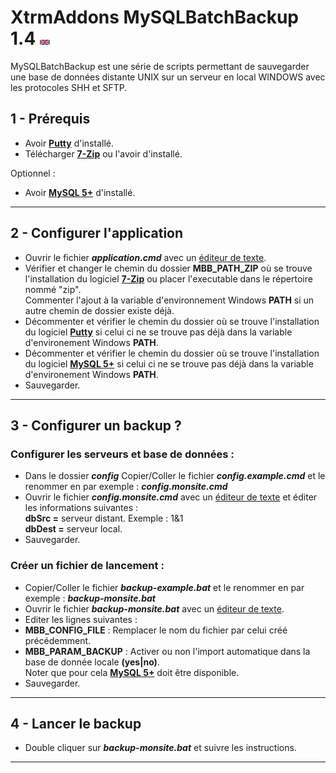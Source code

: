 # XtrmAddons MySQLBatchBackup 1.4 [![en-GB](https://github.com/shim-sao/XtrmAddons-Batch/blob/master/MySQLBatchBackup/images/united-kingdom-flag-icon-16.png)](https://github.com/shim-sao/XtrmAddons-Batch/blob/master/MySQLBatchBackup/readme.md)

MySQLBatchBackup est une série de scripts permettant de sauvegarder une base de données distante UNIX sur un serveur en local WINDOWS avec les protocoles SHH et SFTP.

## 1 - Prérequis

*   Avoir **[Putty](https://www.putty.org)** d'installé.
*   Télécharger **[7-Zip](http://www.7-zip.org/)** ou l'avoir d'installé.

Optionnel :

*   Avoir **[MySQL 5+](https://www.mysql.com)** d'installé.
-----------------------------

## 2 - Configurer l'application

*   Ouvrir le fichier **_application.cmd_** avec un [éditeur de texte](https://notepad-plus-plus.org).
*   Vérifier et changer le chemin du dossier **MBB\_PATH\_ZIP** où se trouve l'installation du logiciel **[7-Zip](https://www.7-zip.org/)** ou placer l'executable dans le répertoire nommé "zip".  
    Commenter l'ajout à la variable d'environnement Windows **PATH** si un autre chemin de dossier existe déjà.
*   Décommenter et vérifier le chemin du dossier où se trouve l'installation du logiciel **[Putty](https://www.putty.org)** si celui ci ne se trouve pas déjà dans la variable d'environement Windows **PATH**.
*   Décommenter et vérifier le chemin du dossier où se trouve l'installation du logiciel **[MySQL 5+](https://www.mysql.com)** si celui ci ne se trouve pas déjà dans la variable d'environement Windows **PATH**.
*   Sauvegarder.
-----------------------------

## 3 - Configurer un backup ?

### Configurer les serveurs et base de données :

*   Dans le dossier **_config_** Copier/Coller le fichier **_config.example.cmd_** et le renommer en par exemple : **_config.monsite.cmd_**
*   Ouvrir le fichier **_config.monsite.cmd_** avec un [éditeur de texte](https://notepad-plus-plus.org) et éditer les informations suivantes :  
    **dbSrc =** serveur distant. Exemple : 1&1  
    **dbDest =** serveur local.
*   Sauvegarder.

### Créer un fichier de lancement :

*   Copier/Coller le fichier **_backup-example.bat_** et le renommer en par exemple : **_backup-monsite.bat_**
*   Ouvrir le fichier **_backup-monsite.bat_** avec un [éditeur de texte](https://notepad-plus-plus.org).
*   Editer les lignes suivantes :
*   **MBB\_CONFIG\_FILE** : Remplacer le nom du fichier par celui créé précédemment.
*   **MBB\_PARAM\_BACKUP** : Activer ou non l'import automatique dans la base de donnée locale **(yes|no)**.  
    Noter que pour cela **[MySQL 5+](https://www.mysql.com)** doit être disponible.
*   Sauvegarder.
-----------------------------

## 4 - Lancer le backup

*   Double cliquer sur **_backup-monsite.bat_** et suivre les instructions.
-----------------------------